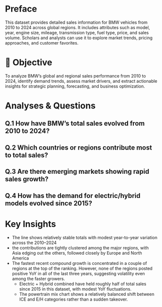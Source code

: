 # Preface
This dataset provides detailed sales information for BMW vehicles from 2010 to 2024 across global regions. It includes attributes such as model, year, engine size, mileage, transmission type, fuel type, price, and sales volume. Scholars and analysts can use it to explore market trends, pricing approaches, and customer favorites.
# 🎯 Objective
To analyze BMW’s global and regional sales performance from 2010 to 2024, identify demand trends, assess market drivers, and extract actionable insights for strategic planning, forecasting, and business optimization.
#  Analyses & Questions
## Q.1 How have BMW’s total sales evolved from 2010 to 2024?
## Q.2 Which countries or regions contribute most to total sales?
## Q.3 Are there emerging markets showing rapid sales growth?
## Q.4 How has the demand for electric/hybrid models evolved since 2015?
# Key Insights
- The line shows relatively stable totals with modest year-to-year variation across the 2010–2024
- the contributions are tightly clustered among the major regions, with Asia edging out the others, followed closely by Europe and North America
- The fastest recent compound growth is concentrated in a couple of regions at the top of the ranking. However, none of the regions posted positive YoY in all of the last three years, suggesting volatility even among the faster growers.
  * Electric + Hybrid combined have held roughly half of total sales since 2015 in this dataset, with modest YoY fluctuations.
  * The powertrain mix chart shows a relatively balanced shift between ICE and E/H categories rather than a sudden takeover.
